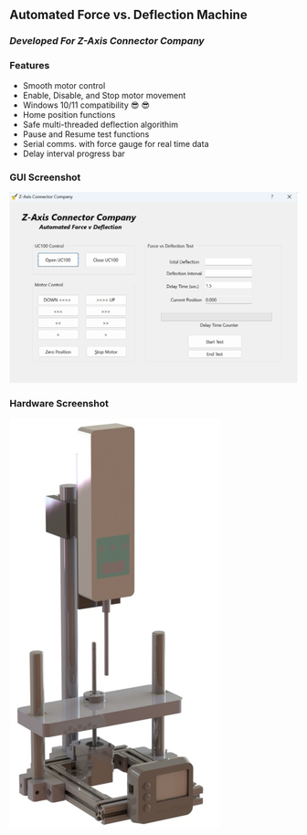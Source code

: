 ## Automated Force vs. Deflection Machine 
### _Developed For Z-Axis Connector Company_

### Features
* Smooth motor control
* Enable, Disable, and Stop motor movement
* Windows 10/11 compatibility :sunglasses: :sunglasses:
* Home position functions
* Safe multi-threaded deflection algorithim
* Pause and Resume test functions 
* Serial comms. with force gauge for real time data
* Delay interval progress bar


### GUI Screenshot
![alt text](https://github.com/jglatts/ForceGaugeMachine/blob/master/scr-shot.png)

### Hardware Screenshot
![alt text](https://github.com/jglatts/ForceGaugeMachine/blob/master/force-gauge-setup.JPG)